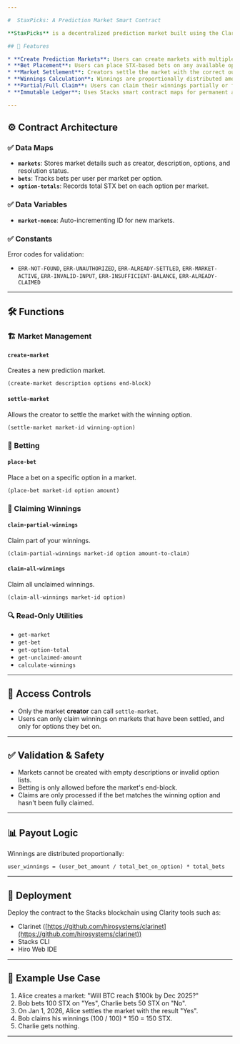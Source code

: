 ```yaml
---

#  StaxPicks: A Prediction Market Smart Contract

**StaxPicks** is a decentralized prediction market built using the Clarity smart contract language on the Stacks blockchain. This contract allows users to create markets, place bets, and claim winnings based on the outcome of real-world events.

## 🧾 Features

* **Create Prediction Markets**: Users can create markets with multiple options and a specified end block.
* **Bet Placement**: Users can place STX-based bets on any available option before the market closes.
* **Market Settlement**: Creators settle the market with the correct outcome after the event.
* **Winnings Calculation**: Winnings are proportionally distributed among winners based on their bet sizes.
* **Partial/Full Claim**: Users can claim their winnings partially or fully, anytime after market settlement.
* **Immutable Ledger**: Uses Stacks smart contract maps for permanent and transparent record keeping.

---
```


## ⚙️ Contract Architecture

### ✅ Data Maps

* **`markets`**: Stores market details such as creator, description, options, and resolution status.
* **`bets`**: Tracks bets per user per market per option.
* **`option-totals`**: Records total STX bet on each option per market.

### ✅ Data Variables

* **`market-nonce`**: Auto-incrementing ID for new markets.

### ✅ Constants

Error codes for validation:

* `ERR-NOT-FOUND`, `ERR-UNAUTHORIZED`, `ERR-ALREADY-SETTLED`, `ERR-MARKET-ACTIVE`, `ERR-INVALID-INPUT`, `ERR-INSUFFICIENT-BALANCE`, `ERR-ALREADY-CLAIMED`

---

## 🛠️ Functions

### 🏗️ Market Management

#### `create-market`

Creates a new prediction market.

```clojure
(create-market description options end-block)
```

#### `settle-market`

Allows the creator to settle the market with the winning option.

```clojure
(settle-market market-id winning-option)
```

### 🎲 Betting

#### `place-bet`

Place a bet on a specific option in a market.

```clojure
(place-bet market-id option amount)
```

### 💸 Claiming Winnings

#### `claim-partial-winnings`

Claim part of your winnings.

```clojure
(claim-partial-winnings market-id option amount-to-claim)
```

#### `claim-all-winnings`

Claim all unclaimed winnings.

```clojure
(claim-all-winnings market-id option)
```

### 🔍 Read-Only Utilities

* `get-market`
* `get-bet`
* `get-option-total`
* `get-unclaimed-amount`
* `calculate-winnings`

---

## 🔐 Access Controls

* Only the market **creator** can call `settle-market`.
* Users can only claim winnings on markets that have been settled, and only for options they bet on.

---

## ✅ Validation & Safety

* Markets cannot be created with empty descriptions or invalid option lists.
* Betting is only allowed before the market's end-block.
* Claims are only processed if the bet matches the winning option and hasn't been fully claimed.

---

## 📊 Payout Logic

Winnings are distributed proportionally:

```
user_winnings = (user_bet_amount / total_bet_on_option) * total_bets
```

---

## 🚀 Deployment

Deploy the contract to the Stacks blockchain using Clarity tools such as:

* Clarinet ([https://github.com/hirosystems/clarinet](https://github.com/hirosystems/clarinet))
* Stacks CLI
* Hiro Web IDE

---

## 📘 Example Use Case

1. Alice creates a market: "Will BTC reach \$100k by Dec 2025?"
2. Bob bets 100 STX on "Yes", Charlie bets 50 STX on "No".
3. On Jan 1, 2026, Alice settles the market with the result "Yes".
4. Bob claims his winnings (100 / 100) \* 150 = 150 STX.
5. Charlie gets nothing.

---

